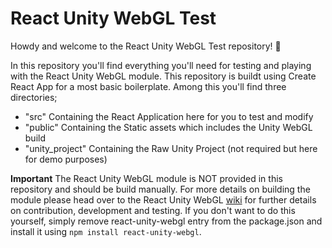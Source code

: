 # React Unity WebGL Test

Howdy and welcome to the React Unity WebGL Test repository! 🤠

In this repository you'll find everything you'll need for testing and playing with the React Unity WebGL module. This repository is buildt using Create React App for a most basic boilerplate. Among this you'll find three directories;

- "src" Containing the React Application here for you to test and modify
- "public" Containing the Static assets which includes the Unity WebGL build
- "unity_project" Containing the Raw Unity Project (not required but here for demo purposes)

**Important** The React Unity WebGL module is NOT provided in this repository and should be build manually. For more details on building the module please head over to the React Unity WebGL [wiki](https://github.com/elraccoone/react-unity-webgl/wiki/Contribution-and-Development) for further details on contribution, development and testing. If you don't want to do this yourself, simply remove react-unity-webgl entry from the package.json and install it using `npm install react-unity-webgl`.
